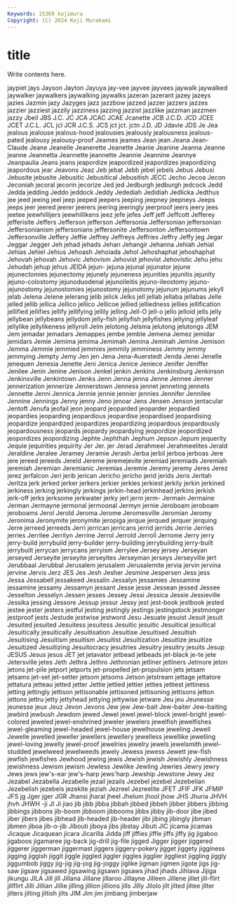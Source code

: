 ```yaml
---
Keywords: 15369 kojimura
Copyright: (C) 2024 Koji Murakami
---
```


# title

Write contents here.




jaypiet jays Jayson Jayton Jayuya jay-vee jayvee jayvees jaywalk jaywalked
jaywalker jaywalkers jaywalking jaywalks jazeran jazerant jazey jazeys jazies Jazmin
jazy Jazyges jazz jazzbow jazzed jazzer jazzers jazzes jazzier jazziest
jazzily jazziness jazzing jazzist jazzlike jazzman jazzmen jazzy Jbeil JBS
J.C. JC JCA JCAC JCAE Jcanette JCB J.C.D. JCD JCEE
JCET J.C.L. JCL jcl JCR J.C.S. JCS jct jct. jctn
J.D. JD Jdavie JDS Je Jea jealous jealouse jealous-hood jealousies
jealously jealousness jealous-pated jealousy jealousy-proof Jeames jeames Jean jean Jeana
Jean-Claude Jeane Jeanelle Jeanerette Jeanette Jeanie Jeanine Jeanna Jeanne jeanne
Jeannetta Jeannette jeannette Jeannie Jeannine Jeannye Jeanpaulia Jeans jeans jeapordize
jeapordized jeapordizes jeapordizing jeapordous jear Jeavons Jeaz Jeb jebat Jebb
jebel jebels Jebus Jebusi Jebusite jebusite Jebusitic Jebusitical Jebusitish JECC
Jecho Jecoa Jecon Jeconiah jecoral jecorin jecorize Jed jed Jedburgh
jedburgh jedcock Jedd Jedda jedding Jeddo jeddock Jeddy Jedediah Jedidiah
Jedlicka Jedthus jee jeed jeeing jeel jeep jeeped jeepers jeeping
jeepney jeepneys Jeeps jeeps jeer jeered jeerer jeerers jeering jeeringly
jeerproof jeers jeery jees jeetee jeewhillijers jeewhillikens jeez jefe jefes
Jeff jeff Jeffcott Jefferey jefferisite Jeffers Jefferson jefferson Jeffersonia Jeffersonian
jeffersonian Jeffersonianism jeffersonians jeffersonite Jeffersonton Jeffersontown Jeffersonville Jeffery Jeffie Jeffrey
Jeffreys Jeffries Jeffry Jeffy jeg Jegar Jeggar Jegger Jeh jehad
jehads Jehan Jehangir Jehanna Jehiah Jehial Jehias Jehiel Jehius Jehoash
Jehoiada Jehol Jehoshaphat jehoshaphat Jehovah jehovah Jehovic Jehovism Jehovist jehovist
Jehovistic Jehu jehu Jehudah jehup jehus JEIDA jejun- jejuna jejunal
jejunator jejune jejunectomies jejunectomy jejunely jejuneness jejunities jejunitis jejunity jejuno-colostomy
jejunoduodenal jejunoileitis jejuno-ileostomy jejuno-jejunostomy jejunostomies jejunostomy jejunotomy jejunum jejunums jekyll
jelab Jelena Jelene jelerang jelib jelick Jelks jell jellab jellaba
jellabas Jelle jelled jellib jellica Jellico jellico Jellicoe jellied jelliedness
jellies jellification jellified jellifies jellify jellifying jellily jelling Jell-O jell-o
jello jelloid jells jelly jellybean jellybeans jellydom jelly-fish jellyfish jellyfishes
jellying jellyleaf jellylike jellylikeness jellyroll Jelm jelotong Jelsma jelutong jelutongs
JEM Jem jemadar jemadars Jemappes jembe jemble Jemena Jemez jemidar
jemidars Jemie Jemima jemima Jemimah Jemina Jeminah Jemine Jemison Jemma
Jemmie jemmied jemmies jemmily jemminess Jemmy jemmy jemmying Jempty Jemy
Jen jen Jena Jena-Auerstedt Jenda Jenei Jenelle jenequen Jenesia Jenette
Jeni Jenica Jenice Jeniece Jenifer Jeniffer Jenilee Jenin Jenine Jenison
Jenkel jenkin Jenkins Jenkinsburg Jenkinson Jenkinsville Jenkintown Jenks Jenn Jenna
jenna Jenne Jennee Jenner jennerization jennerize Jennerstown Jenness jennet jenneting
jennets Jennette Jenni Jennica Jennie jennie jennier jennies Jennifer Jennilee
Jennine Jennings Jenny jenny Jeno jenoar Jens Jensen Jenson jentacular
Jentoft Jenufa jeofail jeon jeopard jeoparded jeoparder jeopardied jeopardies jeoparding
jeopardious jeopardise jeopardised jeopardising jeopardize jeopardized jeopardizes jeopardizing jeopardous jeopardously
jeopardousness jeopards jeopardy jeopardying jeopordize jeopordized jeopordizes jeopordizing Jephte Jephthah
Jephum Jepson Jepum jequerity Jequie jequirities jequirity Jer Jer. jer
Jerad Jerahmeel Jerahmeelites Jerald Jeraldine Jeralee Jeramey Jeramie Jerash Jerba
jerbil jerboa jerboas Jere jere jereed jereeds Jereld Jereme jeremejevite
jeremiad jeremiads Jeremiah jeremiah Jeremian Jeremianic Jeremias Jeremie Jeremy jeremy
Jeres Jerez jerez jerfalcon Jeri jerib jerican Jericho jericho jerid
jerids Jeris Jeritah Jeritza jerk jerked jerker jerkers jerkier jerkies
jerkiest jerkily jerkin jerkined jerkiness jerking jerkingly jerkings jerkin-head jerkinhead
jerkins jerkish jerk-off jerks jerksome jerkwater jerky jerl jerm jerm-
Jermain Jermaine Jerman Jermayne jermonal jermoonal Jermyn jernie Jeroboam jeroboam
jeroboams Jerol Jerold Jeroma Jerome Jeromesville Jeromian Jeromy Jeronima Jeronymite
jeronymite jeropiga jerque jerqued jerquer jerquing Jerre jerreed jerreeds Jerri
jerrican jerricans jerrid jerrids Jerrie Jerries jerries Jerrilee Jerrilyn Jerrine
Jerrol Jerrold Jerroll Jerrome Jerry jerry jerry-build jerrybuild jerry-builder jerry-building
jerrybuilding jerry-built jerrybuilt jerrycan jerrycans jerryism Jerrylee Jersey jersey Jerseyan
jerseyed Jerseyite jerseyite jerseyites Jerseyman jerseys Jerseyville jert Jerubbaal Jerubbal
Jerusalem jerusalem Jerusalemite jervia jervin jervina jervine Jervis Jerz JES
Jes Jesh Jesher Jesmine Jespersen Jess jess Jessa Jessabell jessakeed
Jessalin Jessalyn jessamies Jessamine jessamine jessamy Jessamyn jessant Jesse jesse
Jessean jessed Jessee Jesselton Jesselyn Jessen jesses Jessey Jessi Jessica
Jessie Jessieville Jessika jessing Jessore Jessup jessur Jessy jest jest-book
jestbook jested jestee jester jesters jestful jesting jestingly jestings jestingstock
jestmonger jestproof jests Jestude jestwise jestword Jesu Jesuate jesuist Jesuit
jesuit Jesuited jesuited Jesuitess jesuitess Jesuitic jesuitic Jesuitical jesuitical Jesuitically
jesuitically Jesuitisation Jesuitise Jesuitised Jesuitish Jesuitising Jesuitism jesuitism Jesuitist Jesuitization
Jesuitize jesuitize Jesuitized Jesuitizing Jesuitocracy jesuitries Jesuitry jesuitry jesuits Jesup
JESUS Jesus jesus JET jet jetavator jetbead jetbeads jet-black je-te
jete Jetersville jetes Jeth Jethra Jethro Jethronian jetliner jetliners Jetmore
jeton jetons jet-pile jetport jetports jet-propelled jet-propulsion jets jetsam jetsams
jet-set jet-setter jetsom jetsoms Jetson jetstream jettage jettatore jettatura jetteau
jetted jetter Jettie jettied jettier jetties jettiest jettiness jetting jettingly
jettison jettisonable jettisoned jettisoning jettisons jetton jettons jettru jetty jettyhead
jettying jettywise jetware Jeu jeu Jeunesse jeunesse jeux Jeuz Jevon
Jevons Jew jew Jew-bait Jew-baiter Jew-baiting jewbird jewbush Jewdom jewed
Jewel jewel jewel-block jewel-bright jewel-colored jeweled jewel-enshrined jeweler jewelers jewelfish
jewelfishes jewel-gleaming jewel-headed jewel-house jewelhouse jeweling Jewell Jewelle jewelled jeweller
jewellers jewellery jewelless jewellike jewelling jewel-loving jewelly jewel-proof jewelries jewelry
jewels jewelsmith jewel-studded jewelweed jewelweeds jewely Jewess jewess Jewett jew-fish
jewfish jewfishes Jewhood jewing jewis Jewish jewish Jewishly Jewishness jewishness
Jewism jewism Jewless Jewlike Jewling Jewries Jewry jewry Jews jews
jew's-ear jew's-harp jews'harp Jewship Jewstone Jewy Jez Jezabel Jezabella Jezabelle
jezail jezails Jezebel jezebel Jezebelian Jezebelish jezebels jezekite jeziah Jezreel
Jezreelite JFET JFIF JFK JFMIP JFS jg Jger jger JGR
Jhansi jharal jheel Jhelum jhool jhow JHS Jhuria JHVH jhvh
JHWH -ji JI Ji jiao jib jibb jibba jibbah jibbed
jibbeh jibber jibbers jibbing jibbings jibbons jib-boom jibboom jibbooms jibbs
jibby jib-door jibe jibed jiber jibers jibes jibhead jib-headed jib-header
jibi jibing jibingly jibman jibmen jiboa jib-o-jib Jibouti jiboya jibs
jibstay Jibuti JIC jicama jicamas Jicaque Jicaquean jicara Jicarilla Jidda
jiff jiffies jiffle jiffs jiffy jig jigaboo jigaboos jigamaree jig-back
jig-drill jig-file jigged Jigger jigger jiggered jiggerer jiggerman jiggermast jiggers
jiggery-pokery jigget jiggety jigginess jigging jiggish jiggit jiggle jiggled jiggler
jiggles jigglier jiggliest jiggling jiggly jiggumbob jiggy jig-jig jig-jog jig-joggy
jiglike jigman jigmen jigote jigs jig-saw jigsaw jigsawed jigsawing jigsawn
jigsaws jihad jihads Jihlava Jijiga jikungu JILA Jill jill Jillana
Jillane jillaroo Jillayne Jilleen Jillene jillet jill-flirt jillflirt Jilli Jillian
Jillie jilling jillion jillions jills Jilly Jilolo jilt jilted jiltee
jilter jilters jilting jiltish jilts JIM Jim jim jimbang jimberjaw
